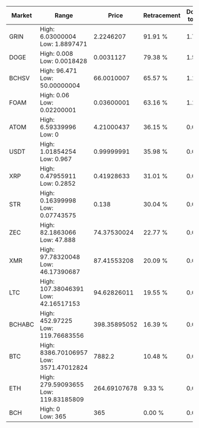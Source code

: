 | Market | Range | Price| Retracement | Doubles to 50% |
| --- | --- | --- | --- | --- |
| GRIN | High: 6.03000004<br />Low: 1.8897471 | 2.2246207 | 91.91 % | 1.78 |
| DOGE | High: 0.008<br />Low: 0.0018428 | 0.0031127 | 79.38 % | 1.58 |
| BCHSV | High: 96.471<br />Low: 50.00000004 | 66.0010007 | 65.57 % | 1.11 |
| FOAM | High: 0.06<br />Low: 0.02200001 | 0.03600001 | 63.16 % | 1.14 |
| ATOM | High: 6.59339996<br />Low: 0 | 4.21000437 | 36.15 % | 0.00 |
| USDT | High: 1.01854254<br />Low: 0.967 | 0.99999991 | 35.98 % | 0.00 |
| XRP | High: 0.47955911<br />Low: 0.2852 | 0.41928633 | 31.01 % | 0.00 |
| STR | High: 0.16399998<br />Low: 0.07743575 | 0.138 | 30.04 % | 0.00 |
| ZEC | High: 82.1863066<br />Low: 47.888 | 74.37530024 | 22.77 % | 0.00 |
| XMR | High: 97.78320048<br />Low: 46.17390687 | 87.41553208 | 20.09 % | 0.00 |
| LTC | High: 107.38046391<br />Low: 42.16517153 | 94.62826011 | 19.55 % | 0.00 |
| BCHABC | High: 452.97225<br />Low: 119.76683556 | 398.35895052 | 16.39 % | 0.00 |
| BTC | High: 8386.70106957<br />Low: 3571.47012824 | 7882.2 | 10.48 % | 0.00 |
| ETH | High: 279.59093655<br />Low: 119.83185809 | 264.69107678 | 9.33 % | 0.00 |
| BCH | High: 0<br />Low: 365 | 365 | 0.00 % | 0.00 |
